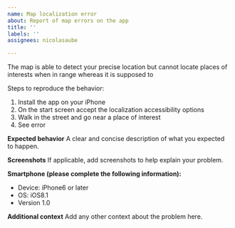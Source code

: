 ```yaml
---
name: Map localization error
about: Report of map errors on the app
title: ''
labels: ''
assignees: nicolasaube

---
```


The map is able to detect your precise location but cannot locate places of interests when in range whereas it is supposed to

Steps to reproduce the behavior:
1. Install the app on your iPhone
2. On the start screen accept the localization accessibility options
3. Walk in the street and go near a place of interest
4. See error

**Expected behavior**
A clear and concise description of what you expected to happen.

**Screenshots**
If applicable, add screenshots to help explain your problem.

**Smartphone (please complete the following information):**
 - Device: iPhone6 or later
 - OS: iOS8.1
 - Version 1.0

**Additional context**
Add any other context about the problem here.
